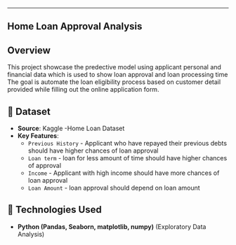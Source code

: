
---

## **Home Loan Approval Analysis**



## Overview
This project showcase the predective model using applicant personal and financial data which is used to show loan approval and loan processing time 
The goal is automate the loan eligibility process based on customer detail provided while filling out the online application form.

## 📂 Dataset
- **Source**: Kaggle -Home Loan Dataset
- **Key Features**: 
  - `Previous History` - Applicant who have repayed their previous debts should have higher chances of loan approval
  - `Loan term` - loan for less amount of time should have higher chances of approval
  - `Income` - Applicant with high income should have more chances of loan approval
  - `Loan Amount` - loan approval should depend on loan amount

## 🔧 Technologies Used
- **Python (Pandas, Seaborn, matplotlib, numpy)** (Exploratory Data Analysis)  










